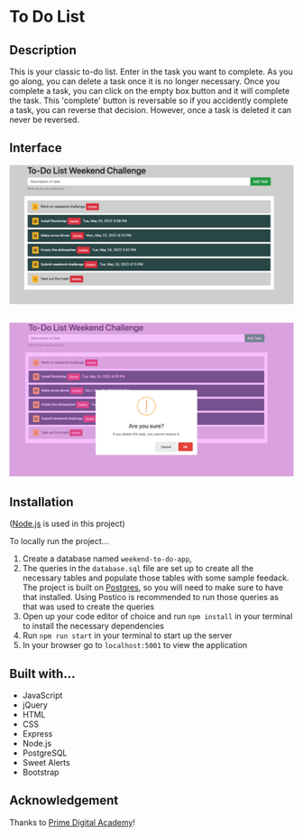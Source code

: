 # To Do List

## Description

This is your classic to-do list. Enter in the task you want to complete. As you go along, you can delete a task once it is no longer necessary. Once you complete a task, you can click on the empty box button and it will complete the task. This 'complete' button is reversable so if you accidently complete a task, you can reverse that decision. However, once a task is deleted it can never be reversed. 

## Interface

![wireframes](wireframes/list.png)
##
![wireframes](wireframes/alert.png)

## Installation

([Node.js](https://nodejs.org/en/) is used in this project)

To locally run the project...

1. Create a database named `weekend-to-do-app`,
2. The queries in the `database.sql` file are set up to create all the necessary tables and populate those tables with some sample feedack. The project is built on [Postgres](https://www.postgresql.org/download/), so you will need to make sure to have that installed. Using Postico is recommended to run those queries as that was used to create the queries 
3. Open up your code editor of choice and run `npm install` in your terminal to install the necessary dependencies
4. Run `npm run start` in your terminal to start up the server
5. In your browser go to `localhost:5001` to view the application

## Built with...

- JavaScript
- jQuery
- HTML
- CSS
- Express
- Node.js
- PostgreSQL
- Sweet Alerts
- Bootstrap

## Acknowledgement

Thanks to [Prime Digital Academy](www.primeacademy.io)!
